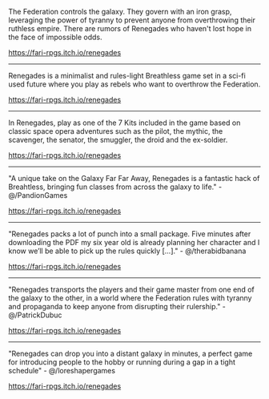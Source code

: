 The Federation controls the galaxy. They govern with an iron grasp, leveraging the power of tyranny to prevent anyone from overthrowing their ruthless empire. There are rumors of Renegades who haven't lost hope in the face of impossible odds.

https://fari-rpgs.itch.io/renegades

---

Renegades is a minimalist and rules-light Breathless game set in a sci-fi used future where you play as rebels who want to overthrow the Federation.

https://fari-rpgs.itch.io/renegades

---

In Renegades, play as one of the 7 Kits included in the game based on classic space opera adventures such as the pilot, the mythic, the scavenger, the senator, the smuggler, the droid and the ex-soldier.

https://fari-rpgs.itch.io/renegades

---

"A unique take on the Galaxy Far Far Away, Renegades is a fantastic hack of Breahtless, bringing fun classes from across the galaxy to life." - @/PandionGames

https://fari-rpgs.itch.io/renegades

---

"Renegades packs a lot of punch into a small package. Five minutes after downloading the PDF my six year old is already planning her character and I know we’ll be able to pick up the rules quickly [...]." - @/therabidbanana

https://fari-rpgs.itch.io/renegades

---

"Renegades transports the players and their game master from one end of the galaxy to the other, in a world where the Federation rules with tyranny and propaganda to keep anyone from disrupting their rulership." - @/PatrickDubuc

https://fari-rpgs.itch.io/renegades

---

"Renegades can drop you into a distant galaxy in minutes, a perfect game for introducing people to the hobby or running during a gap in a tight schedule" - @/loreshapergames

https://fari-rpgs.itch.io/renegades

